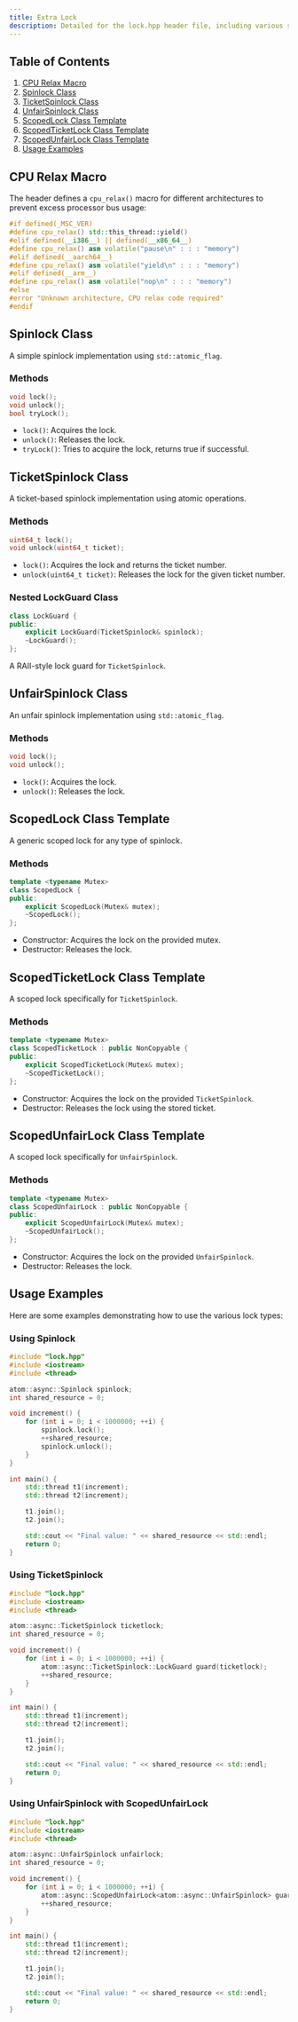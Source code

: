 ```yaml
---
title: Extra Lock
description: Detailed for the lock.hpp header file, including various spinlock implementations, scoped lock classes, and usage examples for multi-threaded C++ applications.
---
```


## Table of Contents

1. [CPU Relax Macro](#cpu-relax-macro)
2. [Spinlock Class](#spinlock-class)
3. [TicketSpinlock Class](#ticketspinlock-class)
4. [UnfairSpinlock Class](#unfairspinlock-class)
5. [ScopedLock Class Template](#scopedlock-class-template)
6. [ScopedTicketLock Class Template](#scopedticketlock-class-template)
7. [ScopedUnfairLock Class Template](#scopedunfairlock-class-template)
8. [Usage Examples](#usage-examples)

## CPU Relax Macro

The header defines a `cpu_relax()` macro for different architectures to prevent excess processor bus usage:

```cpp
#if defined(_MSC_VER)
#define cpu_relax() std::this_thread::yield()
#elif defined(__i386__) || defined(__x86_64__)
#define cpu_relax() asm volatile("pause\n" : : : "memory")
#elif defined(__aarch64__)
#define cpu_relax() asm volatile("yield\n" : : : "memory")
#elif defined(__arm__)
#define cpu_relax() asm volatile("nop\n" : : : "memory")
#else
#error "Unknown architecture, CPU relax code required"
#endif
```

## Spinlock Class

A simple spinlock implementation using `std::atomic_flag`.

### Methods

```cpp
void lock();
void unlock();
bool tryLock();
```

- `lock()`: Acquires the lock.
- `unlock()`: Releases the lock.
- `tryLock()`: Tries to acquire the lock, returns true if successful.

## TicketSpinlock Class

A ticket-based spinlock implementation using atomic operations.

### Methods

```cpp
uint64_t lock();
void unlock(uint64_t ticket);
```

- `lock()`: Acquires the lock and returns the ticket number.
- `unlock(uint64_t ticket)`: Releases the lock for the given ticket number.

### Nested LockGuard Class

```cpp
class LockGuard {
public:
    explicit LockGuard(TicketSpinlock& spinlock);
    ~LockGuard();
};
```

A RAII-style lock guard for `TicketSpinlock`.

## UnfairSpinlock Class

An unfair spinlock implementation using `std::atomic_flag`.

### Methods

```cpp
void lock();
void unlock();
```

- `lock()`: Acquires the lock.
- `unlock()`: Releases the lock.

## ScopedLock Class Template

A generic scoped lock for any type of spinlock.

### Methods

```cpp
template <typename Mutex>
class ScopedLock {
public:
    explicit ScopedLock(Mutex& mutex);
    ~ScopedLock();
};
```

- Constructor: Acquires the lock on the provided mutex.
- Destructor: Releases the lock.

## ScopedTicketLock Class Template

A scoped lock specifically for `TicketSpinlock`.

### Methods

```cpp
template <typename Mutex>
class ScopedTicketLock : public NonCopyable {
public:
    explicit ScopedTicketLock(Mutex& mutex);
    ~ScopedTicketLock();
};
```

- Constructor: Acquires the lock on the provided `TicketSpinlock`.
- Destructor: Releases the lock using the stored ticket.

## ScopedUnfairLock Class Template

A scoped lock specifically for `UnfairSpinlock`.

### Methods

```cpp
template <typename Mutex>
class ScopedUnfairLock : public NonCopyable {
public:
    explicit ScopedUnfairLock(Mutex& mutex);
    ~ScopedUnfairLock();
};
```

- Constructor: Acquires the lock on the provided `UnfairSpinlock`.
- Destructor: Releases the lock.

## Usage Examples

Here are some examples demonstrating how to use the various lock types:

### Using Spinlock

```cpp
#include "lock.hpp"
#include <iostream>
#include <thread>

atom::async::Spinlock spinlock;
int shared_resource = 0;

void increment() {
    for (int i = 0; i < 1000000; ++i) {
        spinlock.lock();
        ++shared_resource;
        spinlock.unlock();
    }
}

int main() {
    std::thread t1(increment);
    std::thread t2(increment);

    t1.join();
    t2.join();

    std::cout << "Final value: " << shared_resource << std::endl;
    return 0;
}
```

### Using TicketSpinlock

```cpp
#include "lock.hpp"
#include <iostream>
#include <thread>

atom::async::TicketSpinlock ticketlock;
int shared_resource = 0;

void increment() {
    for (int i = 0; i < 1000000; ++i) {
        atom::async::TicketSpinlock::LockGuard guard(ticketlock);
        ++shared_resource;
    }
}

int main() {
    std::thread t1(increment);
    std::thread t2(increment);

    t1.join();
    t2.join();

    std::cout << "Final value: " << shared_resource << std::endl;
    return 0;
}
```

### Using UnfairSpinlock with ScopedUnfairLock

```cpp
#include "lock.hpp"
#include <iostream>
#include <thread>

atom::async::UnfairSpinlock unfairlock;
int shared_resource = 0;

void increment() {
    for (int i = 0; i < 1000000; ++i) {
        atom::async::ScopedUnfairLock<atom::async::UnfairSpinlock> guard(unfairlock);
        ++shared_resource;
    }
}

int main() {
    std::thread t1(increment);
    std::thread t2(increment);

    t1.join();
    t2.join();

    std::cout << "Final value: " << shared_resource << std::endl;
    return 0;
}
```
